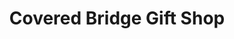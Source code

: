 ---
title: "Covered Bridge Gift Shop"
url: /frankenmuth/covered-bridge-gift-shop/
shop: Andenken
---
